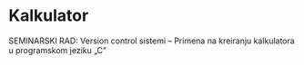 # Kalkulator
SEMINARSKI RAD: Version control sistemi – Primena na kreiranju kalkulatora u programskom jeziku „C”

